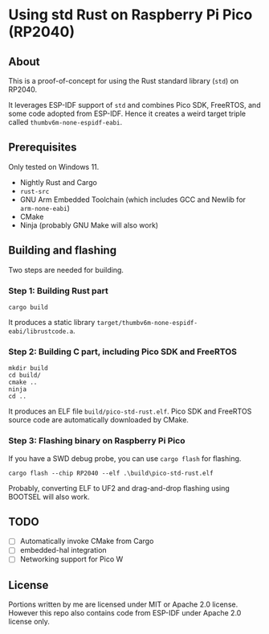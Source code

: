 # Using std Rust on Raspberry Pi Pico (RP2040)
## About
This is a proof-of-concept for using the Rust standard library (`std`) on RP2040.

It leverages ESP-IDF support of `std` and combines Pico SDK, FreeRTOS, and some code adopted from ESP-IDF.
Hence it creates a weird target triple called `thumbv6m-none-espidf-eabi`.

## Prerequisites
Only tested on Windows 11.
- Nightly Rust and Cargo
- `rust-src`
- GNU Arm Embedded Toolchain (which includes GCC and Newlib for `arm-none-eabi`)
- CMake
- Ninja (probably GNU Make will also work)

## Building and flashing
Two steps are needed for building.
### Step 1: Building Rust part
```
cargo build
```

It produces a static library `target/thumbv6m-none-espidf-eabi/librustcode.a`.

### Step 2: Building C part, including Pico SDK and FreeRTOS
```
mkdir build
cd build/
cmake ..
ninja
cd ..
```

It produces an ELF file `build/pico-std-rust.elf`.
Pico SDK and FreeRTOS source code are automatically downloaded by CMake.

### Step 3: Flashing binary on Raspberry Pi Pico
If you have a SWD debug probe, you can use `cargo flash` for flashing.
```
cargo flash --chip RP2040 --elf .\build\pico-std-rust.elf
```

Probably, converting ELF to UF2 and drag-and-drop flashing using BOOTSEL will also work.

## TODO
- [ ] Automatically invoke CMake from Cargo
- [ ] embedded-hal integration
- [ ] Networking support for Pico W

## License
Portions written by me are licensed under MIT or Apache 2.0 license.
However this repo also contains code from ESP-IDF under Apache 2.0 license only.